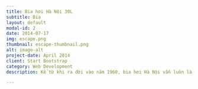 ```yaml
---
title: Bia hơi Hà Nội 30L
subtitle: Bia
layout: default
modal-id: 2
date: 2014-07-17
img: escape.png
thumbnail: escape-thumbnail.png
alt: image-alt
project-date: April 2014
client: Start Bootstrap
category: Web Development
description: Kể từ khi ra đời vào năm 1960, bia hơi Hà Nội vẫn luôn là một thương hiệu bia uy tín và được người yêu bia đón nhận nồng nhiệt. Không chỉ là lựa chọn hàng đầu cho các cuộc họp mặt thân mật của nhiều đối tượng khách hàng nội địa, bia hơi Hà Nội còn chiếm được sự ưa thích của nhiều bạn bè quốc tế khi có dịp đến thăm thủ đô. Bởi lẽ tên tuổi của sản phẩm này cũng như hình ảnh ngồi thưởng thức bia hơi Hà Nội tại các quán xá vỉa hè đã từ lâu trở thành một nét văn hóa bình dân đặc trưng mà chỉ thủ đô Hà Nội mới có. Với hương vị thơm mát, bia hơi Hà Nội luôn giữ vững vị trí tiên phong trong phân khúc thị trường bia hơi tại Việt Nam. Bên cạnh đó, định hướng quản trị thương hiệu đúng đắn cũng như phương châm phục vụ nhiệt tình và thân thiệt đã giúp bia hơi Hà Nội luôn dành được một vị trí ưu ái trong lòng những người yêu bia.

---
```


